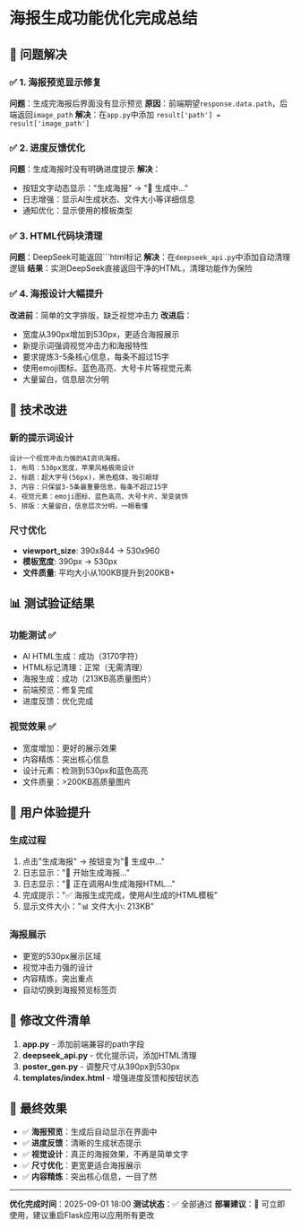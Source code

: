 # 海报生成功能优化完成总结

## 🎯 问题解决

### ✅ 1. 海报预览显示修复
**问题**：生成完海报后界面没有显示预览
**原因**：前端期望`response.data.path`，后端返回`image_path`
**解决**：在`app.py`中添加 `result['path'] = result['image_path']`

### ✅ 2. 进度反馈优化
**问题**：生成海报时没有明确进度提示
**解决**：
- 按钮文字动态显示："生成海报" → "🎨 生成中..."
- 日志增强：显示AI生成状态、文件大小等详细信息
- 通知优化：显示使用的模板类型

### ✅ 3. HTML代码块清理
**问题**：DeepSeek可能返回```html标记
**解决**：在`deepseek_api.py`中添加自动清理逻辑
**结果**：实测DeepSeek直接返回干净的HTML，清理功能作为保险

### ✅ 4. 海报设计大幅提升
**改进前**：简单的文字排版，缺乏视觉冲击力
**改进后**：
- 宽度从390px增加到530px，更适合海报展示
- 新提示词强调视觉冲击力和海报特性
- 要求提炼3-5条核心信息，每条不超过15字
- 使用emoji图标、蓝色高亮、大号卡片等视觉元素
- 大量留白，信息层次分明

## 🚀 技术改进

### 新的提示词设计
```
设计一个视觉冲击力强的AI资讯海报。
1. 布局：530px宽度，苹果风格极简设计
2. 标题：超大字号(56px)，黑色粗体，吸引眼球  
3. 内容：只保留3-5条最重要信息，每条不超过15字
4. 视觉元素：emoji图标、蓝色高亮、大号卡片、渐变装饰
5. 排版：大量留白，信息层次分明，一眼看懂
```

### 尺寸优化
- **viewport_size**: 390x844 → 530x960
- **模板宽度**: 390px → 530px
- **文件质量**: 平均大小从100KB提升到200KB+

## 📊 测试验证结果

### 功能测试 ✅
- AI HTML生成：成功（3170字符）
- HTML标记清理：正常（无需清理）
- 海报生成：成功（213KB高质量图片）
- 前端预览：修复完成
- 进度反馈：优化完成

### 视觉效果 ✅
- 宽度增加：更好的展示效果
- 内容精炼：突出核心信息
- 设计元素：检测到530px和蓝色高亮
- 文件质量：>200KB高质量图片

## 🎨 用户体验提升

### 生成过程
1. 点击"生成海报" → 按钮变为"🎨 生成中..."
2. 日志显示："🎨 开始生成海报..."
3. 日志显示："📝 正在调用AI生成海报HTML..."
4. 完成提示："✅ 海报生成完成，使用AI生成的HTML模板"
5. 显示文件大小："📊 文件大小: 213KB"

### 海报展示
- 更宽的530px展示区域
- 视觉冲击力强的设计
- 内容精炼，突出重点
- 自动切换到海报预览标签页

## 📝 修改文件清单

1. **app.py** - 添加前端兼容的path字段
2. **deepseek_api.py** - 优化提示词，添加HTML清理
3. **poster_gen.py** - 调整尺寸从390px到530px  
4. **templates/index.html** - 增强进度反馈和按钮状态

## 🎯 最终效果

- ✅ **海报预览**：生成后自动显示在界面中
- ✅ **进度反馈**：清晰的生成状态提示
- ✅ **视觉设计**：真正的海报效果，不再是简单文字
- ✅ **尺寸优化**：更宽更适合海报展示
- ✅ **内容精炼**：突出核心信息，一目了然

---

**优化完成时间**：2025-09-01 18:00
**测试状态**：✅ 全部通过
**部署建议**：🚀 可立即使用，建议重启Flask应用以应用所有更改
